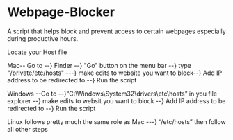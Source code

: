 # Webpage-Blocker
A script that helps block and prevent access to certain webpages especially during productive hours.


Locate your Host file

Mac-- Go to --} Finder --} "Go" button on the menu bar --} type "/private/etc/hosts" ---} make edits to website you want to block--} 
Add IP address to be redirected to --} Run the script

Windows --Go to --}“C:\Windows\System32\drivers\etc\hosts” in you file explorer --} make edits to websit you want to block --}
Add IP address to be redirected to --} Run the script
 
 Linux follows pretty much the same role as Mac ---} “/etc/hosts” then follow all other steps
